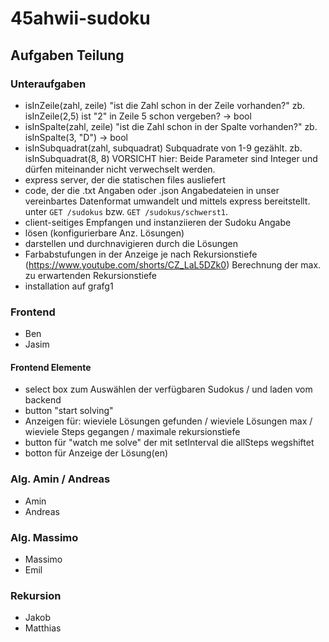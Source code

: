# 45ahwii-sudoku

## Aufgaben Teilung

### Unteraufgaben

- isInZeile(zahl, zeile) "ist die Zahl schon in der Zeile vorhanden?"
  zb. isInZeile(2,5) ist "2" in Zeile 5 schon vergeben? -> bool
- isInSpalte(zahl, zeile) "ist die Zahl schon in der Spalte vorhanden?" zb. isInSpalte(3, "D") -> bool
- isInSubquadrat(zahl, subquadrat) Subquadrate von 1-9 gezählt. zb. isInSubquadrat(8, 8) VORSICHT hier: Beide Parameter sind Integer und dürfen miteinander nicht verwechselt werden.
- express server, der die statischen files ausliefert
- code, der die .txt Angaben oder .json Angabedateien in unser vereinbartes Datenformat umwandelt und mittels express bereitstellt. unter `GET /sudokus` bzw. `GET /sudokus/schwerst1`.
- client-seitiges Empfangen und instanziieren der Sudoku Angabe
- lösen (konfigurierbare Anz. Lösungen)
- darstellen und durchnavigieren durch die Lösungen
- Farbabstufungen in der Anzeige je nach Rekursionstiefe (<https://www.youtube.com/shorts/CZ_LaL5DZk0>) Berechnung der max. zu erwartenden Rekursionstiefe
- installation auf grafg1

### Frontend

- Ben
- Jasim

#### Frontend Elemente

- select box zum Auswählen der verfügbaren Sudokus / und laden vom backend
- button "start solving"
- Anzeigen für: wieviele Lösungen gefunden / wieviele Lösungen max / wieviele Steps gegangen / maximale rekursionstiefe
- button für "watch me solve" der mit setInterval die allSteps wegshiftet
- botton für Anzeige der Lösung(en)

### Alg. Amin / Andreas

- Amin
- Andreas

### Alg. Massimo

- Massimo
- Emil

### Rekursion

- Jakob
- Matthias
